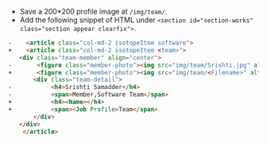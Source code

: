  * Save a 200*200 profile image at `/img/team/`.  
 * Add the following snippet of HTML under `<section id="section-works" class="section appear clearfix">`.
 ```html
-    <article class="col-md-2 isotopeItem software">
+    <article class="col-md-2 isotopeItem <team>">
 	<div class="team-member" align="center">
-		<figure class="member-photo"><img src="img/team/Srishti.jpg" alt="" /></figure>
+		<figure class="member-photo"><img src="img/team/<Filename>" alt="" /></figure>
 		<div class="team-detail">
-			<h4>Srishti Samadder</h4>
-			<span>Member,Software Team</span>					
+			<h4><Name></h4>
+			<span><Job Profile>Team</span>					
 		</div>
 	</div>
     </article>
